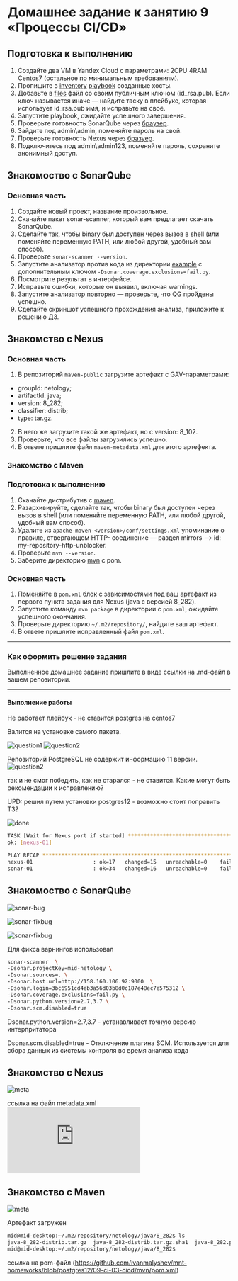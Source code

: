 # Домашнее задание к занятию 9 «Процессы CI/CD»

## Подготовка к выполнению

1. Создайте два VM в Yandex Cloud с параметрами: 2CPU 4RAM Centos7 (остальное по минимальным требованиям).
2. Пропишите в [inventory](./infrastructure/inventory/cicd/hosts.yml) [playbook](./infrastructure/site.yml) созданные хосты.
3. Добавьте в [files](./infrastructure/files/) файл со своим публичным ключом (id_rsa.pub). Если ключ называется иначе — найдите таску в плейбуке, которая использует id_rsa.pub имя, и исправьте на своё.
4. Запустите playbook, ожидайте успешного завершения.
5. Проверьте готовность SonarQube через [браузер](http://localhost:9000).
6. Зайдите под admin\admin, поменяйте пароль на свой.
7.  Проверьте готовность Nexus через [бразуер](http://localhost:8081).
8. Подключитесь под admin\admin123, поменяйте пароль, сохраните анонимный доступ.

## Знакомоство с SonarQube

### Основная часть

1. Создайте новый проект, название произвольное.
2. Скачайте пакет sonar-scanner, который вам предлагает скачать SonarQube.
3. Сделайте так, чтобы binary был доступен через вызов в shell (или поменяйте переменную PATH, или любой другой, удобный вам способ).
4. Проверьте `sonar-scanner --version`.
5. Запустите анализатор против кода из директории [example](./example) с дополнительным ключом `-Dsonar.coverage.exclusions=fail.py`.
6. Посмотрите результат в интерфейсе.
7. Исправьте ошибки, которые он выявил, включая warnings.
8. Запустите анализатор повторно — проверьте, что QG пройдены успешно.
9. Сделайте скриншот успешного прохождения анализа, приложите к решению ДЗ.

## Знакомство с Nexus

### Основная часть

1. В репозиторий `maven-public` загрузите артефакт с GAV-параметрами:

 *    groupId: netology;
 *    artifactId: java;
 *    version: 8_282;
 *    classifier: distrib;
 *    type: tar.gz.

2. В него же загрузите такой же артефакт, но с version: 8_102.
3. Проверьте, что все файлы загрузились успешно.
4. В ответе пришлите файл `maven-metadata.xml` для этого артефекта.

### Знакомство с Maven

### Подготовка к выполнению

1. Скачайте дистрибутив с [maven](https://maven.apache.org/download.cgi).
2. Разархивируйте, сделайте так, чтобы binary был доступен через вызов в shell (или поменяйте переменную PATH, или любой другой, удобный вам способ).
3. Удалите из `apache-maven-<version>/conf/settings.xml` упоминание о правиле, отвергающем HTTP- соединение — раздел mirrors —> id: my-repository-http-unblocker.
4. Проверьте `mvn --version`.
5. Заберите директорию [mvn](./mvn) с pom.

### Основная часть

1. Поменяйте в `pom.xml` блок с зависимостями под ваш артефакт из первого пункта задания для Nexus (java с версией 8_282).
2. Запустите команду `mvn package` в директории с `pom.xml`, ожидайте успешного окончания.
3. Проверьте директорию `~/.m2/repository/`, найдите ваш артефакт.
4. В ответе пришлите исправленный файл `pom.xml`.

---

### Как оформить решение задания

Выполненное домашнее задание пришлите в виде ссылки на .md-файл в вашем репозитории.

---



#### Выполнение работы

Не работает плейбук - не ставится postgres на centos7

Валится на установке самого пакета.

![question1](https://github.com/ivanmalyshev/mnt-homeworks/blob/MNT-video/09-ci-03-cicd/question1.png)
![question2](https://github.com/ivanmalyshev/mnt-homeworks/blob/MNT-video/09-ci-03-cicd/question2.png)


Репозиторий PostgreSQL не содержит информацию 11 версии.
![question2](https://github.com/ivanmalyshev/mnt-homeworks/blob/MNT-video/09-ci-03-cicd/question3.png)

так и не смог победить, как не старался - не ставится. Какие могут быть рекомендации к исправлению?


UPD:
решил путем установки postgres12 - возможно стоит поправить ТЗ?

![done](https://github.com/ivanmalyshev/mnt-homeworks/blob/postgres12/09-ci-03-cicd/done.png)

```bash
TASK [Wait for Nexus port if started] ********************************************************************************************************************************************************
ok: [nexus-01]

PLAY RECAP ***********************************************************************************************************************************************************************************
nexus-01                   : ok=17   changed=15   unreachable=0    failed=0    skipped=2    rescued=0    ignored=0
sonar-01                   : ok=34   changed=16   unreachable=0    failed=0    skipped=1    rescued=0    ignored=0
```


## Знакомоство с SonarQube

![sonar-bug](https://github.com/ivanmalyshev/mnt-homeworks/blob/postgres12/09-ci-03-cicd/sonar/sonar-bug.png)

![sonar-fixbug](https://github.com/ivanmalyshev/mnt-homeworks/blob/postgres12/09-ci-03-cicd/sonar/sonar-fixbug.png)

![sonar-fixbug](https://github.com/ivanmalyshev/mnt-homeworks/blob/postgres12/09-ci-03-cicd/sonar/warnings.png)

Для фикса варнингов использовал
```bash
sonar-scanner  \
-Dsonar.projectKey=mid-netology \
-Dsonar.sources=. \
-Dsonar.host.url=http://158.160.106.92:9000  \
-Dsonar.login=3bc6951cd4eb3a56d03b8d0c187e48ec7e575312 \
-Dsonar.coverage.exclusions=fail.py \
-Dsonar.python.version=2.7,3.7 \
-Dsonar.scm.disabled=true
```
Dsonar.python.version=2.7,3.7 - устанавливает точную версию интерпритатора

Dsonar.scm.disabled=true - Отключение плагина SCM. Используется для сбора данных из системы контроля во время анализа кода


## Знакомство с Nexus

![meta](https://github.com/ivanmalyshev/mnt-homeworks/blob/postgres12/09-ci-03-cicd/mvn/nexus.png)

ссылка на файл metadata.xml
![meta](https://github.com/ivanmalyshev/mnt-homeworks/blob/postgres12/09-ci-03-cicd/mvn/maven-metadata.xml)



## Знакомство с Maven

![meta](https://github.com/ivanmalyshev/mnt-homeworks/blob/postgres12/09-ci-03-cicd/mvn/mvn-build.png)


Артефакт загружен
```bash
mid@mid-desktop:~/.m2/repository/netology/java/8_282$ ls
java-8_282-distrib.tar.gz  java-8_282-distrib.tar.gz.sha1  java-8_282.pom.lastUpdated  _remote.repositories
mid@mid-desktop:~/.m2/repository/netology/java/8_282$
```

ссылка на pom-файл
(https://github.com/ivanmalyshev/mnt-homeworks/blob/postgres12/09-ci-03-cicd/mvn/pom.xml)
